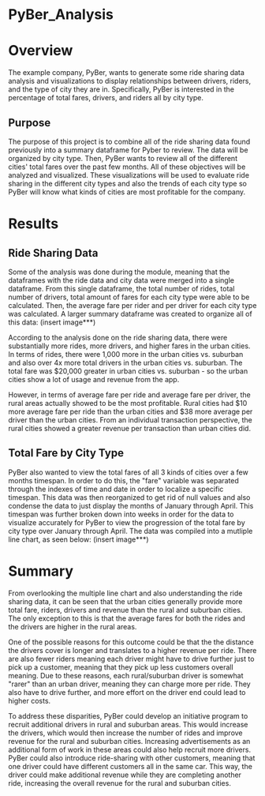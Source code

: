 # PyBer_Analysis
# Overview
The example company, PyBer, wants to generate some ride sharing data analysis and visualizations to display relationships between drivers, riders, and the type of city they are in. Specifically, PyBer is interested in the percentage of total fares, drivers, and riders all by city type. 
## Purpose
The purpose of this project is to combine all of the ride sharing data found previously into a summary dataframe for Pyber to review. The data will be organized by city type. Then, PyBer wants to review all of the different cities' total fares over the past few months. All of these objectives will be analyzed and visualized. These visualizations will be used to evaluate ride sharing in the different city types and also the trends of each city type so PyBer will know what kinds of cities are most profitable for the company.

# Results
## Ride Sharing Data
Some of the analysis was done during the module, meaning that the dataframes with the ride data and city data were merged into a single dataframe. From this single dataframe, the total number of rides, total number of drivers, total amount of fares for each city type were able to be calculated. Then, the average fare per rider and per driver for each city type was calculated. A larger summary dataframe was created to organize all of this data: (insert image***)

According to the analysis done on the ride sharing data, there were substantially more rides, more drivers, and higher fares in the urban cities. In terms of rides, there were 1,000 more in the urban cities vs. suburban and also over 4x more total drivers in the urban cities vs. suburban. The total fare was $20,000 greater in urban cities vs. suburban - so the urban cities show a lot of usage and revenue from the app. 

However, in terms of average fare per ride and average fare per driver, the rural areas actually showed to be the most profitable. Rural cities had $10 more average fare per ride than the urban cities and $38 more average per driver than the urban cities. From an individual transaction perspective, the rural cities showed a greater revenue per transaction than urban cities did.

## Total Fare by City Type
PyBer also wanted to view the total fares of all 3 kinds of cities over a few months timespan. In order to do this, the "fare" variable was separated through the indexes of time and date in order to localize a specific timespan. This data was then reorganized to get rid of null values and also condense the data to just display the months of January through April. This timespan was further broken down into weeks in order for the data to visualize accurately for PyBer to view the progression of the total fare by city type over January through April. The data was compiled into a mutliple line chart, as seen below: (insert image***)

# Summary

From overlooking the multiple line chart and also understanding the ride sharing data, it can be seen that the urban cities generally provide more total fare, riders, drivers and revenue than the rural and suburban cities. The only exception to this is that the average fares for both the rides and the drivers are higher in the rural areas. 

One of the possible reasons for this outcome could be that the the distance the drivers cover is longer and translates to a higher revenue per ride. There are also fewer riders meaning each driver might have to drive further just to pick up a customer, meaning that they pick up less customers overall meaning. Due to these reasons, each rural/suburban driver is somewhat "rarer" than an urban driver, meaning they can charge more per ride. They also have to drive further, and more effort on the driver end could lead to higher costs. 

To address these disparities, PyBer could develop an initiative program to recruit additional drivers in rural and suburban areas. This would increase the drivers, which would then increase the number of rides and improve revenue for the rural and suburban cities. Increasing advertisements as an additional form of work in these areas could also help recruit more drivers. PyBer could also introduce ride-sharing with other customers, meaning that one driver could have different customers all in the same car. This way, the driver could make additional revenue while they are completing another ride, increasing the overall revenue for the rural and suburban cities. 


